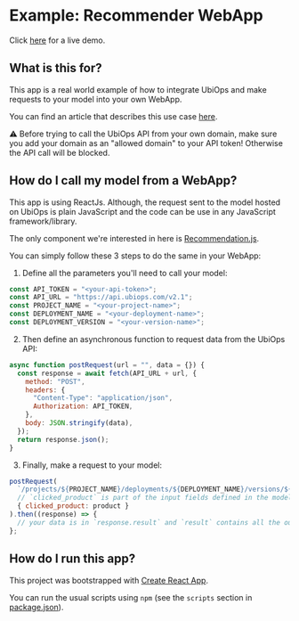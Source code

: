 # Example: Recommender WebApp

Click [here](https://recommender-app.ubiops.com/) for a live demo.

## What is this for?

This app is a real world example of how to integrate UbiOps and make requests to your model into your own WebApp.

You can find an article that describes this use case [here](https://medium.com/dutch-analytics-tech/how-to-build-and-implement-a-recommendation-system-from-scratch-in-python-b5a04d9e8331).

:warning: Before trying to call the UbiOps API from your own domain, make sure you add your domain as an "allowed domain" to your API token!
Otherwise the API call will be blocked.

## How do I call my model from a WebApp?

This app is using ReactJs. Although, the request sent to the model hosted on UbiOps is plain JavaScript and the code can be use in any JavaScript framework/library.

The only component we're interested in here is [Recommendation.js](src/components/Recommendations/Recommendations.js).

You can simply follow these 3 steps to do the same in your WebApp:

1. Define all the parameters you'll need to call your model:

```js
const API_TOKEN = "<your-api-token>";
const API_URL = "https://api.ubiops.com/v2.1";
const PROJECT_NAME = "<your-project-name>";
const DEPLOYMENT_NAME = "<your-deployment-name>";
const DEPLOYMENT_VERSION = "<your-version-name>";
```

2. Then define an asynchronous function to request data from the UbiOps API:

```js
async function postRequest(url = "", data = {}) {
  const response = await fetch(API_URL + url, {
    method: "POST",
    headers: {
      "Content-Type": "application/json",
      Authorization: API_TOKEN,
    },
    body: JSON.stringify(data),
  });
  return response.json();
}
```

3. Finally, make a request to your model:

```js
postRequest(
  `/projects/${PROJECT_NAME}/deployments/${DEPLOYMENT_NAME}/versions/${DEPLOYMENT_VERSION}/requests`,
  // `clicked_product` is part of the input fields defined in the model
  { clicked_product: product }
).then((response) => {
  // your data is in `response.result` and `result` contains all the output fields defined in your model
};
```

## How do I run this app?

This project was bootstrapped with [Create React App](https://github.com/facebook/create-react-app).

You can run the usual scripts using `npm` (see the `scripts` section in [package.json](package.json)).
